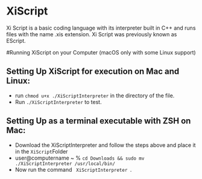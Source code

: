 # XiScript

Xi Script is a basic coding language with its interpreter built in C++ and runs files with the name .xis extension.
Xi Script was previously known as EScript.


#Running XiScript on your Computer (macOS only with some Linux support)
## Setting Up XiScript for execution on Mac and Linux:
* run <code>chmod u+x ./XiScriptInterpreter</code> in the directory of the file. 
* Run <code>./XiScriptInterpreter</code> to test. 

## Setting Up as a terminal executable with ZSH on Mac:
* Download the XiScriptInterpreter and follow the steps above and place it in the <code>XiScript</code>Folder
* user@computername ~ % <code>cd Downloads && sudo mv ./XiScriptInterpreter /usr/local/bin/</code>
* Now run the command <code> XiScriptInterpreter </code>.

